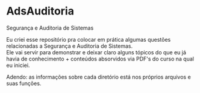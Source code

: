 # AdsAuditoria
Segurança e Auditoria de Sistemas

Eu criei esse repositório pra colocar em prática algumas questões relacionadas a Segurança e Auditoria de Sistemas.<br>
Ele vai servir para demonstrar e deixar claro alguns tópicos do que eu já havia de conhecimento + conteúdos absorvidos via PDF's do curso na qual eu iniciei.
<br>

Adendo: as informações sobre cada diretório está nos próprios arquivos e suas funções.